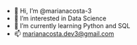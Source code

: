 - 👋 Hi, I’m @marianacosta-3
- 👀 I’m interested in Data Science
- 🌱 I’m currently learning Python and SQL
- 📫 marianacosta.dev3@gmail.com

<!---
marianacosta-3/marianacosta-3 is a ✨ special ✨ repository because its `README.md` (this file) appears on your GitHub profile.
You can click the Preview link to take a look at your changes.
--->
